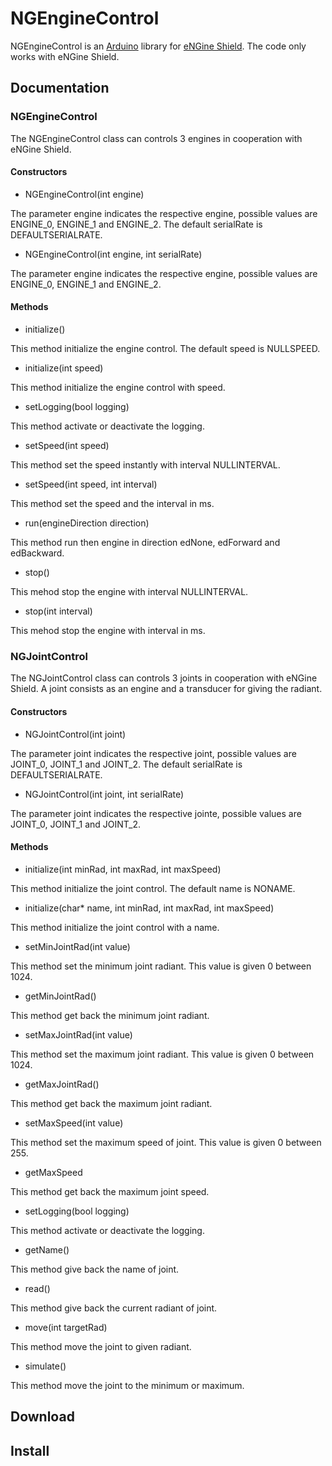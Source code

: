 #  NGEngineControl

NGEngineControl is an [Arduino](http://arduino.cc) library for [eNGine Shield](https://github.com/bart4223/NGEngineControl/wiki/Engine-Control).
The code only works with eNGine Shield.

## Documentation

### NGEngineControl

The NGEngineControl class can controls 3 engines in cooperation with eNGine Shield.

#### Constructors

* NGEngineControl(int engine)

The parameter engine indicates the respective engine, possible values are ENGINE_0, ENGINE_1 and ENGINE_2. The default serialRate is DEFAULTSERIALRATE.

* NGEngineControl(int engine, int serialRate)

The parameter engine indicates the respective engine, possible values are ENGINE_0, ENGINE_1 and ENGINE_2.

#### Methods

* initialize()

This method initialize the engine control. The default speed is NULLSPEED.

* initialize(int speed)

This method initialize the engine control with speed.

* setLogging(bool logging)

This method activate or deactivate the logging.

* setSpeed(int speed)

This method set the speed instantly with interval NULLINTERVAL.

* setSpeed(int speed, int interval)

This method set the speed and the interval in ms.

* run(engineDirection direction)

This method run then engine in direction edNone, edForward and edBackward.

* stop()

This mehod stop the engine with interval NULLINTERVAL.

* stop(int interval)

This mehod stop the engine with interval in ms.

### NGJointControl

The NGJointControl class can controls 3 joints in cooperation with eNGine Shield. A joint consists as an engine and a transducer for giving the radiant.

#### Constructors

* NGJointControl(int joint)

The parameter joint indicates the respective joint, possible values are JOINT_0, JOINT_1 and JOINT_2. The default serialRate is DEFAULTSERIALRATE.

* NGJointControl(int joint, int serialRate)

The parameter joint indicates the respective jointe, possible values are JOINT_0, JOINT_1 and JOINT_2.

#### Methods

* initialize(int minRad, int maxRad, int maxSpeed)

This method initialize the joint control. The default name is NONAME.

* initialize(char* name, int minRad, int maxRad, int maxSpeed)

This method initialize the joint control with a name.

* setMinJointRad(int value)

This method set the minimum joint radiant. This value is given 0 between 1024.

* getMinJointRad()

This method get back the minimum joint radiant.

* setMaxJointRad(int value)

This method set the maximum joint radiant. This value is given 0 between 1024.

* getMaxJointRad()

This method get back the maximum joint radiant.

* setMaxSpeed(int value)

This method set the maximum speed of joint. This value is given 0 between 255.

* getMaxSpeed

This method get back the maximum joint speed.

* setLogging(bool logging)

This method activate or deactivate the logging.

* getName()

This method give back the name of joint.

* read()

This method give back the current radiant of joint.

* move(int targetRad)

This method move the joint to given radiant.

* simulate()

This method move the joint to the minimum or maximum.

## Download

## Install
